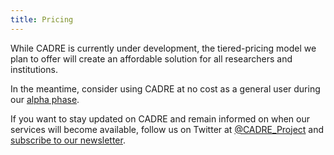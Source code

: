 ```yaml
---
title: Pricing
---
```


While CADRE is currently under development, the tiered-pricing model we plan to offer will create an affordable solution for all researchers and institutions. 

In the meantime, consider using CADRE at no cost as a general user during our [alpha phase](https://cadre.iu.edu/about-cadre/get-started).

If you want to stay updated on CADRE and remain informed on when our services will become available, follow us on Twitter at [@CADRE_Project](https://twitter.com/CADRE_Project) and [subscribe to our newsletter](https://cadre.iu.edu/news-and-events).